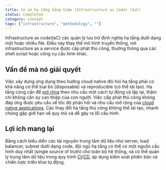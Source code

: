 ```yaml
---
title: Cở sở hạ tầng bằng Code (Infrastructure as Code) (IaC)
status: Completed
category: concept
tags: ["infrastructure", "methodology", ""]
---
```


Infrastructure as code(IaC) các quản lý lưu trữ định nghĩa hạ tầng dưới dạng một hoặc nhiều file.
Điều này thay thế mô hình truyền thống, nơi infrastructure as a service được cấp phát thủ công,
thường thông qua các shell script hoặc công cụ cấu hình khác.

## Vấn đề mà nó giải quyết

Việc xây dựng ứng dụng theo hướng cloud native đòi hỏi hạ tầng phải có khả năng có thể loại bỏ (disposable) và reproducible (có thể tái tạo).
Hạ tầng cũng cần để [mở rộng](/scalability/) theo nhu cầu một cách tự động và lặp lại, thậm chí không cần sự can thiệp của con người.
Việc cấp phát thủ công không đáp ứng được yêu cầu về tốc độ phản hồi và nhu cầu mở rộng của [cloud native applications](/cloud-native-apps/).
Các thay đổi hạ tầng thủ công không thể tái tạo, nhanh chóng gặp giới hạn về quy mô và dễ gây ra lỗi cấu hình.

## Lợi ích mang lại

Bằng cách biểu diễn các tài nguyên trung tâm dữ liệu như server, load balancer, subnet dưới dạng code,
đội ngũ hạ tầng có thể có một nguồn cấu hình duy nhất (single source of truth) cho toàn bộ hệ thống,
và có thể quản lý trung tâm dữ liệu trong quy trình [CI](/continuous-integration/)/[CD](/continuous-delivery/),
áp dụng kiểm soát phiên bản và chiến lược triển khai tự động.
